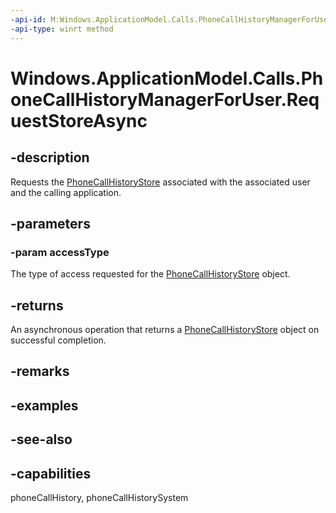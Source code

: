 ```yaml
---
-api-id: M:Windows.ApplicationModel.Calls.PhoneCallHistoryManagerForUser.RequestStoreAsync(Windows.ApplicationModel.Calls.PhoneCallHistoryStoreAccessType)
-api-type: winrt method
---
```


<!-- Method syntax
public Windows.Foundation.IAsyncOperation<Windows.ApplicationModel.Calls.PhoneCallHistoryStore> RequestStoreAsync(Windows.ApplicationModel.Calls.PhoneCallHistoryStoreAccessType accessType)
-->

# Windows.ApplicationModel.Calls.PhoneCallHistoryManagerForUser.RequestStoreAsync

## -description
Requests the [PhoneCallHistoryStore](phonecallhistorystore.md) associated with the associated user and the calling application.

## -parameters
### -param accessType
The type of access requested for the [PhoneCallHistoryStore](phonecallhistorystore.md) object.

## -returns
An asynchronous operation that returns a [PhoneCallHistoryStore](phonecallhistorystore.md) object on successful completion.

## -remarks

## -examples

## -see-also

## -capabilities
phoneCallHistory, phoneCallHistorySystem
